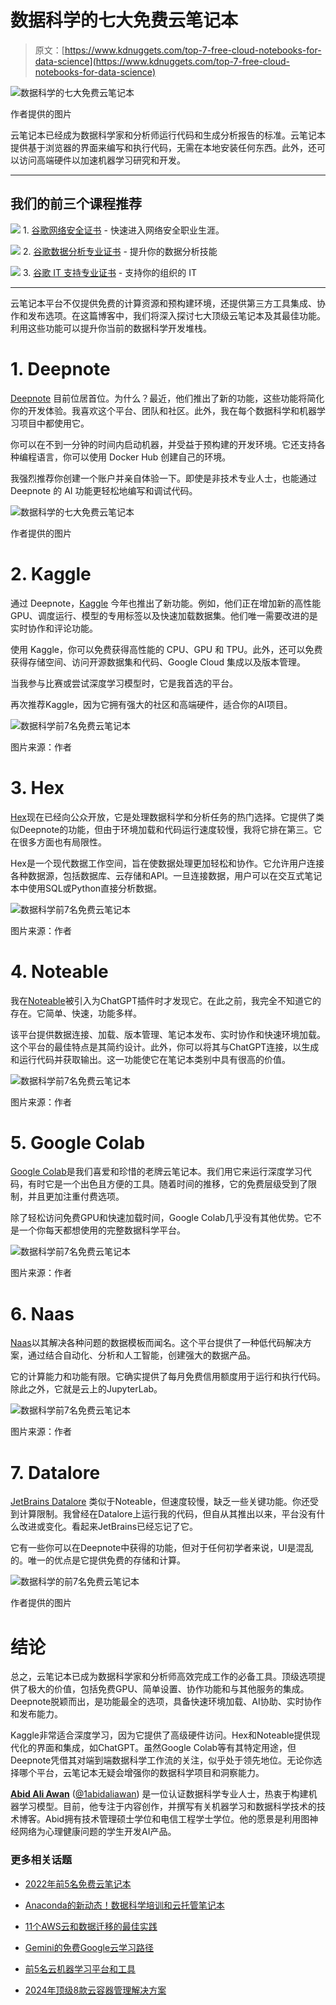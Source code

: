 # 数据科学的七大免费云笔记本

> 原文：[https://www.kdnuggets.com/top-7-free-cloud-notebooks-for-data-science](https://www.kdnuggets.com/top-7-free-cloud-notebooks-for-data-science)

![数据科学的七大免费云笔记本](../Images/75ff32ecbd3bde29d634f8cd5e40cac7.png)

作者提供的图片

云笔记本已经成为数据科学家和分析师运行代码和生成分析报告的标准。云笔记本提供基于浏览器的界面来编写和执行代码，无需在本地安装任何东西。此外，还可以访问高端硬件以加速机器学习研究和开发。

* * *

## 我们的前三个课程推荐

![](../Images/0244c01ba9267c002ef39d4907e0b8fb.png) 1\. [谷歌网络安全证书](https://www.kdnuggets.com/google-cybersecurity) - 快速进入网络安全职业生涯。

![](../Images/e225c49c3c91745821c8c0368bf04711.png) 2\. [谷歌数据分析专业证书](https://www.kdnuggets.com/google-data-analytics) - 提升你的数据分析技能

![](../Images/0244c01ba9267c002ef39d4907e0b8fb.png) 3\. [谷歌 IT 支持专业证书](https://www.kdnuggets.com/google-itsupport) - 支持你的组织的 IT

* * *

云笔记本平台不仅提供免费的计算资源和预构建环境，还提供第三方工具集成、协作和发布选项。在这篇博客中，我们将深入探讨七大顶级云笔记本及其最佳功能。利用这些功能可以提升你当前的数据科学开发堆栈。

# 1\. Deepnote

[Deepnote](https://deepnote.com/) 目前位居首位。为什么？最近，他们推出了新的功能，这些功能将简化你的开发体验。我喜欢这个平台、团队和社区。此外，我在每个数据科学和机器学习项目中都使用它。

你可以在不到一分钟的时间内启动机器，并受益于预构建的开发环境。它还支持各种编程语言，你可以使用 Docker Hub 创建自己的环境。

我强烈推荐你创建一个账户并亲自体验一下。即使是非技术专业人士，也能通过 Deepnote 的 AI 功能更轻松地编写和调试代码。

![数据科学的七大免费云笔记本](../Images/c567a227c71d69980dc8bb321720ff89.png)

作者提供的图片

# 2\. Kaggle

通过 Deepnote，[Kaggle](https://www.kaggle.com/) 今年也推出了新功能。例如，他们正在增加新的高性能 GPU、调度运行、模型的专用标签以及快速加载数据集。他们唯一需要改进的是实时协作和评论功能。

使用 Kaggle，你可以免费获得高性能的 CPU、GPU 和 TPU。此外，还可以免费获得存储空间、访问开源数据集和代码、Google Cloud 集成以及版本管理。

当我参与比赛或尝试深度学习模型时，它是我首选的平台。

再次推荐Kaggle，因为它拥有强大的社区和高端硬件，适合你的AI项目。

![数据科学前7名免费云笔记本](../Images/9e558c949979df28704bc1c7ae8423d1.png)

图片来源：作者

# 3\. Hex

[Hex](https://hex.tech/)现在已经向公众开放，它是处理数据科学和分析任务的热门选择。它提供了类似Deepnote的功能，但由于环境加载和代码运行速度较慢，我将它排在第三。它在很多方面也有局限性。

Hex是一个现代数据工作空间，旨在使数据处理更加轻松和协作。它允许用户连接各种数据源，包括数据库、云存储和API。一旦连接数据，用户可以在交互式笔记本中使用SQL或Python直接分析数据。

![数据科学前7名免费云笔记本](../Images/b9b31fd2b0552493e5d7d185ca9dd1cb.png)

图片来源：作者

# 4\. Noteable

我在[Noteable](https://noteable.io/)被引入为ChatGPT插件时才发现它。在此之前，我完全不知道它的存在。它简单、快速，功能多样。

该平台提供数据连接、加载、版本管理、笔记本发布、实时协作和快速环境加载。这个平台的最佳特点是其简约设计。此外，你可以将其与ChatGPT连接，以生成和运行代码并获取输出。这一功能使它在笔记本类别中具有很高的价值。

![数据科学前7名免费云笔记本](../Images/22ab462dc6f08d8d4f9e67ca674f8fbc.png)

图片来源：作者

# 5\. Google Colab

[Google Colab](https://colab.research.google.com/)是我们喜爱和珍惜的老牌云笔记本。我们用它来运行深度学习代码，有时它是一个出色且方便的工具。随着时间的推移，它的免费层级受到了限制，并且更加注重付费选项。

除了轻松访问免费GPU和快速加载时间，Google Colab几乎没有其他优势。它不是一个你每天都想使用的完整数据科学平台。

![数据科学前7名免费云笔记本](../Images/cd27c6a40e9f58f20b51f76e350228f5.png)

图片来源：作者

# 6\. Naas

[Naas](https://site.naas.ai/)以其解决各种问题的数据模板而闻名。这个平台提供了一种低代码解决方案，通过结合自动化、分析和人工智能，创建强大的数据产品。

它的计算能力和功能有限。它确实提供了每月免费信用额度用于运行和执行代码。除此之外，它就是云上的JupyterLab。

![数据科学前7名免费云笔记本](../Images/e596c974e05a565c21c17030b87c5fdb.png)

图片来源：作者

# 7\. Datalore

[JetBrains Datalore](https://www.jetbrains.com/datalore/) 类似于Noteable，但速度较慢，缺乏一些关键功能。你还受到计算限制。我曾经在Datalore上运行我的代码，但自从其推出以来，平台没有什么改进或变化。看起来JetBrains已经忘记了它。

它有一些你可以在Deepnote中获得的功能，但对于任何初学者来说，UI是混乱的。唯一的优点是它提供免费的存储和计算。

![数据科学的前7名免费云笔记本](../Images/1997f158c8d003cb0f674156a439a514.png)

作者提供的图片

# 结论

总之，云笔记本已成为数据科学家和分析师高效完成工作的必备工具。顶级选项提供了极大的价值，包括免费GPU、简单设置、协作功能和与其他服务的集成。Deepnote脱颖而出，是功能最全的选项，具备快速环境加载、AI协助、实时协作和发布能力。

Kaggle非常适合深度学习，因为它提供了高级硬件访问。Hex和Noteable提供现代化的界面和集成，如ChatGPT。虽然Google Colab等有其特定用途，但Deepnote凭借其对端到端数据科学工作流的关注，似乎处于领先地位。无论你选择哪个平台，云笔记本无疑会增强你的数据科学项目和洞察能力。

**[Abid Ali Awan](https://www.polywork.com/kingabzpro)** ([@1abidaliawan](https://www.linkedin.com/in/1abidaliawan/)) 是一位认证数据科学专业人士，热衷于构建机器学习模型。目前，他专注于内容创作，并撰写有关机器学习和数据科学技术的技术博客。Abid拥有技术管理硕士学位和电信工程学士学位。他的愿景是利用图神经网络为心理健康问题的学生开发AI产品。

### 更多相关话题

+   [2022年前5名免费云笔记本](https://www.kdnuggets.com/2022/04/top-5-free-cloud-notebooks-2022.html)

+   [Anaconda的新动态！数据科学培训和云托管笔记本](https://www.kdnuggets.com/2022/11/anaconda-new-anaconda-data-science-training-cloud-hosted-notebooks.html)

+   [11个AWS云和数据迁移的最佳实践](https://www.kdnuggets.com/2023/04/11-best-practices-cloud-data-migration-aws-cloud.html)

+   [Gemini的免费Google云学习路径](https://www.kdnuggets.com/free-google-cloud-learning-path-for-gemini)

+   [前5名云机器学习平台和工具](https://www.kdnuggets.com/the-top-5-cloud-machine-learning-platforms-tools)

+   [2024年顶级8款云容器管理解决方案](https://www.kdnuggets.com/the-top-8-cloud-container-management-solutions-of-2024)
